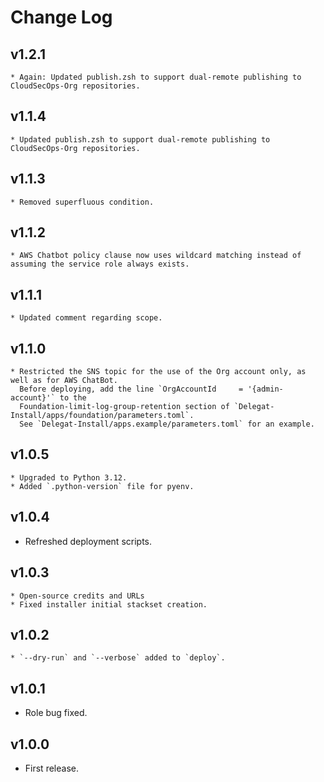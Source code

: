 # Change Log

## v1.2.1
    * Again: Updated publish.zsh to support dual-remote publishing to CloudSecOps-Org repositories.

## v1.1.4
    * Updated publish.zsh to support dual-remote publishing to CloudSecOps-Org repositories.

## v1.1.3
    * Removed superfluous condition.

## v1.1.2
    * AWS Chatbot policy clause now uses wildcard matching instead of assuming the service role always exists.

## v1.1.1
    * Updated comment regarding scope.

## v1.1.0
    * Restricted the SNS topic for the use of the Org account only, as well as for AWS ChatBot.
      Before deploying, add the line `OrgAccountId     = '{admin-account}'` to the 
      Foundation-limit-log-group-retention section of `Delegat-Install/apps/foundation/parameters.toml`. 
      See `Delegat-Install/apps.example/parameters.toml` for an example.

## v1.0.5
    * Upgraded to Python 3.12.
    * Added `.python-version` file for pyenv.

## v1.0.4
  * Refreshed deployment scripts.

## v1.0.3
    * Open-source credits and URLs
    * Fixed installer initial stackset creation.

## v1.0.2
    * `--dry-run` and `--verbose` added to `deploy`.

## v1.0.1
  * Role bug fixed.

## v1.0.0
  * First release.
